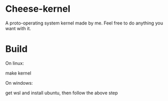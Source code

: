 # Cheese-kernel
A proto-operating system kernel made by me. Feel free to do anything you want with it.

# Build
On linux:

make kernel

On windows:

get wsl and install ubuntu, then follow the above step
